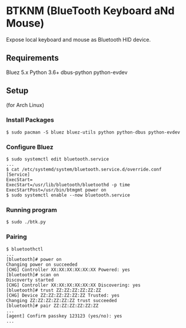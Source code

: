 BTKNM (BlueTooth Keyboard aNd Mouse)
====================================

Expose local keyboard and mouse as 
Bluetooth HID device.

Requirements
------------

Bluez 5.x
Python 3.6+
dbus-python
python-evdev

Setup
-----

(for Arch Linux)

### Install Packages

```
$ sudo pacman -S bluez bluez-utils python python-dbus python-evdev
```

### Configure Bluez

```
$ sudo systemctl edit bluetooth.service
...
$ cat /etc/systemd/system/bluetooth.service.d/override.conf
[Service]
ExecStart=
ExecStart=/usr/lib/bluetooth/bluetoothd -p time
ExecStartPost=/usr/bin/btmgmt power on
$ sudo systemctl enable --now bluetooth.service
```

### Running program

```
$ sudo ./btk.py

```

### Pairing

```
$ bluetoothctl
...
[bluetooth]# power on
Changing power on succeeded
[CHG] Controller XX:XX:XX:XX:XX:XX Powered: yes
[bluetooth]# scan on
Discoverty started
[CHG] Controller XX:XX:XX:XX:XX:XX Discovering: yes
[bluetooth]# trust ZZ:ZZ:ZZ:ZZ:ZZ:ZZ
[CHG] Device ZZ:ZZ:ZZ:ZZ:ZZ:ZZ Trusted: yes
Changing ZZ:ZZ:ZZ:ZZ:ZZ:ZZ trust succeeded
[bluetooth]# pair ZZ:ZZ:ZZ:ZZ:ZZ:ZZ
...
[agent] Confirm passkey 123123 (yes/no): yes
...
```
